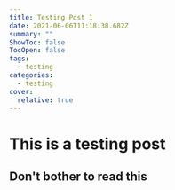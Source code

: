 ```yaml
---
title: Testing Post 1
date: 2021-06-06T11:18:38.682Z
summary: ""
ShowToc: false
TocOpen: false
tags:
  - testing
categories:
  - testing
cover:
  relative: true
---
```

# This is a testing post

## Don't bother to read this